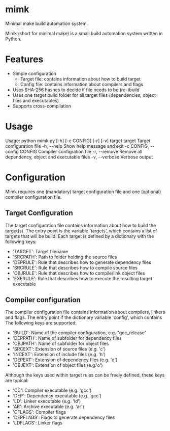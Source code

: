 # mimk
Minimal make build automation system

Mimk (short for minimal make) is a small build automation system written in Python.

# Features
* Simple configuration
    * Target file: contains information about how to build target
    * Config file: contains information about compilers and flags
* Uses SHA-256 hashes to decide if file needs to be (re-)build
* Uses one target build folder for all target files (dependencies, object files and executables)
* Supports cross-compilation

# Usage
Usage:
    python mimk.py [-h] [-c CONFIG] [-r] [-v] target
    target                      Target configuration file
    -h, --help                  Show help message and exit
    -c CONFIG, --config CONFIG  Compiler configration file
    -r, --remove                Remove all dependency, object and executable files
    -v, --verbose               Verbose output

# Configuration
Mimk requires one (mandatory) target configuration file and one (optional) compiler configuration file.

## Target Configuration
The target configuration file contains information about how to build the target(s).
The entry point is the variable 'targets', which contains a list of targets that will be build.
Each target is defined by a dictionary with the following keys:
* 'TARGET':  Target filename
* 'SRCPATH': Path to folder holding the source files
* 'DEPRULE': Rule that describes how to generate dependency files
* 'SRCRULE': Rule that describes how to compile source files 
* 'OBJRULE': Rule that describes how to compile/link object files
* 'EXERULE': Rule that describes how to execute the resulting target executable

## Compiler configuration
The compiler configuration file contains information about compilers, linkers and flags.
The entry point if the dictionary variable 'config', which contains 
The following keys are supported:
* 'BUILD':   Name of the compiler configuration, e.g. "gcc_release"
* 'DEPPATH': Name of subfolder for dependency files
* 'OBJPATH': Name of subfolder for object files
* 'SRCEXT':  Extension of source files (e.g. 'c')
* 'INCEXT':  Extension of include files (e.g. 'h')
* 'DEPEXT':  Extension of dependency files (e.g. 'd')
* 'OBJEXT':  Extension of object files (e.g.'o')

Although the keys used within target rules can be freely defined, these keys are typical:
* 'CC':       Compiler executable (e.g. 'gcc')
* 'DEP':      Dependency executable (e.g. 'gcc')
* 'LD':       Linker executable (e.g. 'ld')
* 'AR':       Archive executable (e.g. 'ar')
* 'CFLAGS':   Compiler flags
* 'DEPFLAGS': Flags to generate dependency files
* 'LDFLAGS':  Linker flags

